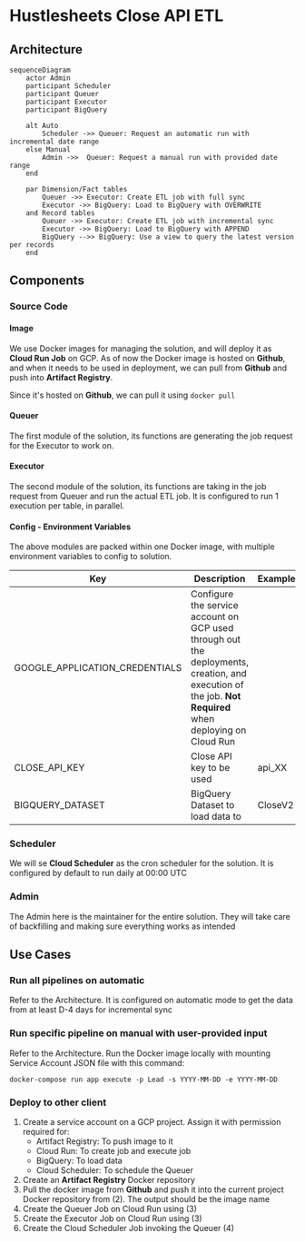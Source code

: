 # Hustlesheets Close API ETL

## Architecture

```mermaid
sequenceDiagram
    actor Admin
    participant Scheduler
    participant Queuer
    participant Executor
    participant BigQuery

    alt Auto
        Scheduler ->> Queuer: Request an automatic run with incremental date range
    else Manual
        Admin ->>  Queuer: Request a manual run with provided date range
    end

    par Dimension/Fact tables
        Queuer ->> Executor: Create ETL job with full sync
        Executor ->> BigQuery: Load to BigQuery with OVERWRITE
    and Record tables
        Queuer ->> Executor: Create ETL job with incremental sync
        Executor ->> BigQuery: Load to BigQuery with APPEND
        BigQuery -->> BigQuery: Use a view to query the latest version per records
    end
```

## Components

### Source Code

#### Image

We use Docker images for managing the solution, and will deploy it as **Cloud Run Job** on GCP. As of now the Docker image is hosted on **Github**, and when it needs to be used in deployment, we can pull from **Github** and push into **Artifact Registry**.

Since it's hosted on **Github**, we can pull it using `docker pull`

#### Queuer

The first module of the solution, its functions are generating the job request for the Executor to work on.

#### Executor

The second module of the solution, its functions are taking in the job request from Queuer and run the actual ETL job. It is configured to run 1 execution per table, in parallel.

#### Config - Environment Variables

The above modules are packed within one Docker image, with multiple environment variables to config to solution.

| Key | Description | Example |
|---|---|---|
| GOOGLE_APPLICATION_CREDENTIALS | Configure the service account on GCP used through out the deployments, creation, and execution of the job. **Not Required** when deploying on Cloud Run| |
| CLOSE_API_KEY | Close API key to be used | api_XX |
| BIGQUERY_DATASET | BigQuery Dataset to load data to | CloseV2 |

### Scheduler

We will se **Cloud Scheduler** as the cron scheduler for the solution. It is configured by default to run daily at 00:00 UTC

### Admin

The Admin here is the maintainer for the entire solution. They will take care of backfilling and making sure everything works as intended

## Use Cases

### Run all pipelines on automatic

Refer to the Architecture. It is configured on automatic mode to get the data from at least D-4 days for incremental sync

### Run specific pipeline on manual with user-provided input

Refer to the Architecture. Run the Docker image locally with mounting Service Account JSON file with this command:

```shell
docker-compose run app execute -p Lead -s YYYY-MM-DD -e YYYY-MM-DD
```

### Deploy to other client

1. Create a service account on a GCP project. Assign it with permission required for:
    - Artifact Registry: To push image to it
    - Cloud Run: To create job and execute job
    - BigQuery: To load data
    - Cloud Scheduler: To schedule the Queuer
2. Create an **Artifact Registry** Docker repository
3. Pull the docker image from **Github** and push it into the current project Docker repository from (2). The output should be the image name
4. Create the Queuer Job on Cloud Run using (3)
5. Create the Executor Job on Cloud Run using (3)
6. Create the Cloud Scheduler Job invoking the Queuer (4)

